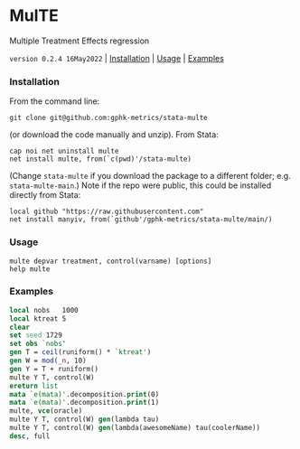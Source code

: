 MulTE
=====

Multiple Treatment Effects regression

`version 0.2.4 16May2022` | [Installation](#installation) | [Usage](#usage) | [Examples](#examples)

### Installation

From the command line:

```
git clone git@github.com:gphk-metrics/stata-multe
```

(or download the code manually and unzip). From Stata:

```
cap noi net uninstall multe
net install multe, from(`c(pwd)'/stata-multe)
```

(Change `stata-multe` if you download the package to a different
folder; e.g. `stata-multe-main`.) Note if the repo were public, this
could be installed directly from Stata:

```
local github "https://raw.githubusercontent.com"
net install manyiv, from(`github'/gphk-metrics/stata-multe/main/)
```

### Usage

```
multe depvar treatment, control(varname) [options]
help multe
```

### Examples

```stata
local nobs   1000
local ktreat 5
clear
set seed 1729
set obs `nobs'
gen T = ceil(runiform() * `ktreat')
gen W = mod(_n, 10)
gen Y = T + runiform()
multe Y T, control(W)
ereturn list
mata `e(mata)'.decomposition.print(0)
mata `e(mata)'.decomposition.print(1)
multe, vce(oracle)
multe Y T, control(W) gen(lambda tau)
multe Y T, control(W) gen(lambda(awesomeName) tau(coolerName))
desc, full
```
